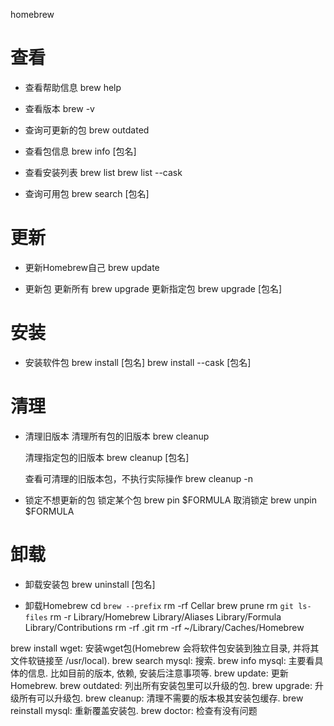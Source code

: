 homebrew

# 查看
- 查看帮助信息
  brew help

- 查看版本
  brew -v

- 查询可更新的包
  brew outdated

- 查看包信息
  brew info [包名]

- 查看安装列表
  brew list
  brew list --cask

- 查询可用包
  brew search [包名]

# 更新
- 更新Homebrew自己
  brew update

- 更新包
  更新所有
  brew upgrade
  更新指定包
  brew upgrade [包名]

# 安装
- 安装软件包
  brew install [包名]
  brew install --cask [包名]


# 清理
- 清理旧版本
  清理所有包的旧版本
  brew cleanup 

  清理指定包的旧版本
  brew cleanup [包名]

  查看可清理的旧版本包，不执行实际操作
  brew cleanup -n

- 锁定不想更新的包
  锁定某个包
  brew pin $FORMULA
  取消锁定
  brew unpin $FORMULA   

# 卸载
- 卸载安装包
  brew uninstall [包名]

- 卸载Homebrew
  cd `brew --prefix`
  rm -rf Cellar
  brew prune
  rm `git ls-files`
  rm -r Library/Homebrew Library/Aliases Library/Formula Library/Contributions
  rm -rf .git
  rm -rf ~/Library/Caches/Homebrew


brew install wget: 安装wget包(Homebrew 会将软件包安装到独立目录, 并将其文件软链接至 /usr/local).
brew search mysql: 搜索.
brew info mysql: 主要看具体的信息. 比如目前的版本, 依赖, 安装后注意事项等.
brew update: 更新Homebrew.
brew outdated: 列出所有安装包里可以升级的包.
brew upgrade: 升级所有可以升级包.
brew cleanup: 清理不需要的版本极其安装包缓存.
brew reinstall mysql: 重新覆盖安装包.
brew doctor: 检查有没有问题
